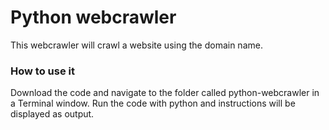 # Python webcrawler
This webcrawler will crawl a website using the domain name.

### How to use it
Download the code and navigate to the folder called python-webcrawler in a Terminal window.
Run the code with python and instructions will be displayed as output.
